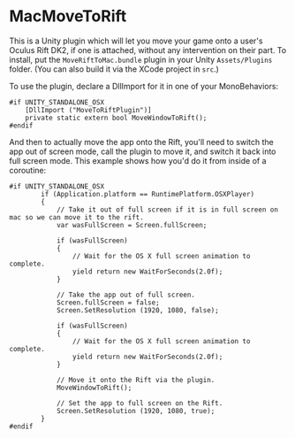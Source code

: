 # MacMoveToRift

This is a Unity plugin which will let you move your game onto a user's Oculus Rift DK2, if one is attached, without any intervention on their part. To install, put the `MoveRiftToMac.bundle` plugin in your Unity `Assets/Plugins` folder. (You can also build it via the XCode project in `src`.)

To use the plugin, declare a DllImport for it in one of your MonoBehaviors:

```
#if UNITY_STANDALONE_OSX
	[DllImport ("MoveToRiftPlugin")]
	private static extern bool MoveWindowToRift();
#endif
```

And then to actually move the app onto the Rift, you'll need to switch the app out of screen mode, call the plugin to move it, and switch it back into full screen mode. This example shows how you'd do it from inside of a coroutine:

```
#if UNITY_STANDALONE_OSX
		if (Application.platform == RuntimePlatform.OSXPlayer)
		{
			// Take it out of full screen if it is in full screen on mac so we can move it to the rift.
			var wasFullScreen = Screen.fullScreen;

			if (wasFullScreen)
			{
				// Wait for the OS X full screen animation to complete.
				yield return new WaitForSeconds(2.0f);
			}

			// Take the app out of full screen.
			Screen.fullScreen = false;
			Screen.SetResolution (1920, 1080, false);

			if (wasFullScreen)
			{
				// Wait for the OS X full screen animation to complete.
				yield return new WaitForSeconds(2.0f);
			} 

			// Move it onto the Rift via the plugin.
			MoveWindowToRift();

			// Set the app to full screen on the Rift.
			Screen.SetResolution (1920, 1080, true);
		}
#endif
```		

